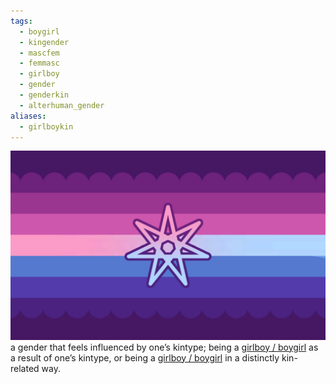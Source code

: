 ```yaml
---
tags:
  - boygirl
  - kingender
  - mascfem
  - femmasc
  - girlboy
  - gender
  - genderkin
  - alterhuman_gender
aliases:
  - girlboykin
---
```

![boygirlkin.png](../../../../images/boygirlkin.png)  
a gender that feels influenced by one’s kintype; being a [girlboy / boygirl](obsidian://open?vault=hoard&file=genders%20%26%20gender%20alignments%2Fgenders%2Fboygirl) as a result of one’s kintype, or being a [girlboy / boygirl](obsidian://open?vault=hoard&file=genders%20%26%20gender%20alignments%2Fgenders%2Fboygirl) in a distinctly kin-related way. 
